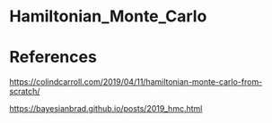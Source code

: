 # Hamiltonian_Monte_Carlo
# References
https://colindcarroll.com/2019/04/11/hamiltonian-monte-carlo-from-scratch/

https://bayesianbrad.github.io/posts/2019_hmc.html
